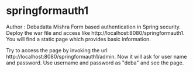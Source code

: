 springformauth1
===============
Author : Debadatta Mishra
Form based authentication in Spring security.
Deploy the war file and access like http://localhost:8080/springformauth1.
You will find a static page which provides basic information.

Try to access the page by invoking the url http://localhost:8080/springformauth1/admin. 
Now it will ask for user name and password.
Use username and password as "deba" and see the page.
